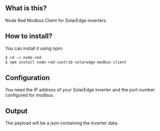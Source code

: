 ## What is this?

Node Red Modbus Client for SolarEdge inverters.

## How to install?
  You can install it using npm:  
  
  ```bash
  $ cd ~/.node-red
  $ npm install node-red-contrib-solaredge-modbus-client
  ```
  Configuration
  -------------
  You need the IP address of your SolarEdge inverter and the port number configured for modbus.

  Output
  -------
  The payload will be a json containing the inverter data.

